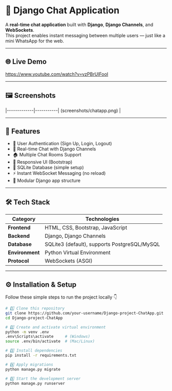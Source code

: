 # 💬 Django Chat Application

A **real-time chat application** built with **Django**, **Django Channels**, and **WebSockets**.  
This project enables instant messaging between multiple users — just like a mini WhatsApp for the web.  

---

## 🌐 Live Demo
https://www.youtube.com/watch?v=vzPBrUIFooI

---

## 🖼️ Screenshots


|-------------|-----------|
(screenshots/chatapp.png) |

---

## 🚀 Features

- 🔐 User Authentication (Sign Up, Login, Logout)
- 💬 Real-time Chat with Django Channels
- 🏠 Multiple Chat Rooms Support
- 📱 Responsive UI (Bootstrap)
- 💾 SQLite Database (simple setup)
- ⚡ Instant WebSocket Messaging (no reload)
- 🧩 Modular Django app structure

---

## 🛠️ Tech Stack

| Category | Technologies |
|-----------|---------------|
| **Frontend** | HTML, CSS, Bootstrap, JavaScript |
| **Backend** | Django, Django Channels |
| **Database** | SQLite3 (default), supports PostgreSQL/MySQL |
| **Environment** | Python Virtual Environment |
| **Protocol** | WebSockets (ASGI) |

---

## ⚙️ Installation & Setup

Follow these simple steps to run the project locally 👇

```bash
# 1️⃣ Clone this repository
git clone https://github.com/your-username/Django-project-ChatApp.git
cd Django-project-ChatApp

# 2️⃣ Create and activate virtual environment
python -m venv .env
.env\Scripts\activate     # (Windows)
source .env/bin/activate  # (Mac/Linux)

# 3️⃣ Install dependencies
pip install -r requirements.txt

# 4️⃣ Apply migrations
python manage.py migrate

# 5️⃣ Start the development server
python manage.py runserver

